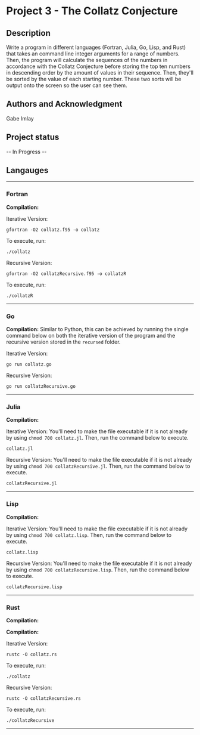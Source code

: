 # Project 3 - The Collatz Conjecture

## Description
Write a program in different languages (Fortran, Julia, Go, Lisp, and Rust) that takes an command line integer arguments for a range of numbers. Then, the program will calculate the sequences of the numbers in accordance with the Collatz Conjecture before storing the top ten numbers in descending order by the amount of values in their sequence. Then, they'll be sorted by the value of each starting number. These two sorts will be output onto the screen so the user can see them. 

## Authors and Acknowledgment
Gabe Imlay

## Project status
 -- In Progress -- 

## Langauges 

---
### Fortran

**Compilation:** 

Iterative Version:
```
gfortran -O2 collatz.f95 -o collatz
```
To execute, run:
```
./collatz
```

Recursive Version:
```
gfortran -O2 collatzRecursive.f95 -o collatzR
```
To execute, run:
```
./collatzR
```
--- 
### Go

**Compilation:** Similar to Python, this can be achieved by running the single command below on both the iterative version of the program and the recursive version stored in the `recursed` folder. 

Iterative Version:
```
go run collatz.go
```

Recursive Version:
```
go run collatzRecursive.go
```
--- 
### Julia

**Compilation:** 

Iterative Version: You'll need to make the file executable if it is not already by using `chmod 700 collatz.jl`. Then, run the command below to execute. 
```
collatz.jl
```

Recursive Version: You'll need to make the file executable if it is not already by using `chmod 700 collatzRecursive.jl`. Then, run the command below to execute. 
```
collatzRecursive.jl
```
--- 
### Lisp

**Compilation:** 

Iterative Version: You'll need to make the file executable if it is not already by using `chmod 700 collatz.lisp`. Then, run the command below to execute. 
```
collatz.lisp
```

Recursive Version: You'll need to make the file executable if it is not already by using `chmod 700 collatzRecursive.lisp`. Then, run the command below to execute. 
```
collatzRecursive.lisp
```
--- 
### Rust

**Compilation:** 

**Compilation:** 

Iterative Version:
```
rustc -O collatz.rs
```
To execute, run:
```
./collatz
```

Recursive Version:
```
rustc -O collatzRecursive.rs
```
To execute, run:
```
./collatzRecursive
```
--- 

